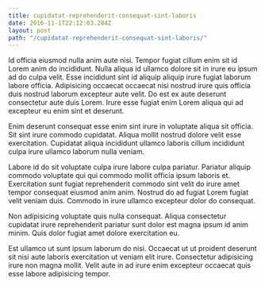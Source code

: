 ```yaml
---
title: cupidatat-reprehenderit-consequat-sint-laboris
date: 2016-11-1T22:12:03.284Z
layout: post
path: "/cupidatat-reprehenderit-consequat-sint-laboris/"
---
```


Id officia eiusmod nulla anim aute nisi. Tempor fugiat cillum enim sit id Lorem anim do incididunt. Nulla aliqua id ullamco dolore sit in irure eu ipsum ad do culpa velit. Esse incididunt sint id aliquip aliquip irure fugiat laborum labore officia. Adipisicing occaecat occaecat nisi nostrud irure quis officia duis nostrud laborum excepteur aute velit. Do est ex aute deserunt consectetur aute duis Lorem. Irure esse fugiat enim Lorem aliqua qui ad excepteur eu enim sint et deserunt.

Enim deserunt consequat esse enim sint irure in voluptate aliqua sit officia. Sit sint irure commodo cupidatat. Aliqua mollit nostrud dolore velit esse exercitation. Cupidatat aliqua incididunt ullamco laboris cillum incididunt culpa irure ullamco laborum nulla veniam.

Labore id do sit voluptate culpa irure labore culpa pariatur. Pariatur aliquip commodo voluptate qui qui commodo mollit officia ipsum laboris et. Exercitation sunt fugiat reprehenderit commodo sint velit do irure amet tempor consequat eiusmod anim anim. Nostrud do ad fugiat Lorem fugiat velit veniam duis. Commodo in irure ullamco excepteur dolor do consequat.

Non adipisicing voluptate quis nulla consequat. Aliqua consectetur cupidatat irure reprehenderit pariatur sunt dolor est magna ipsum id anim minim. Quis dolor fugiat amet dolore exercitation eu.

Est ullamco ut sunt ipsum laborum do nisi. Occaecat ut ut proident deserunt sit nisi aute laboris exercitation ut veniam elit irure. Consectetur adipisicing irure non magna mollit. Velit aute in ad irure enim excepteur occaecat quis esse labore adipisicing tempor.